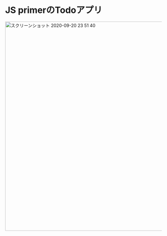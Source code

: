 # JS primerのTodoアプリ


<img width="675" alt="スクリーンショット 2020-09-20 23 51 40" src="https://user-images.githubusercontent.com/55835461/93714271-7f740000-fb9c-11ea-8065-1af968b7c395.png">
